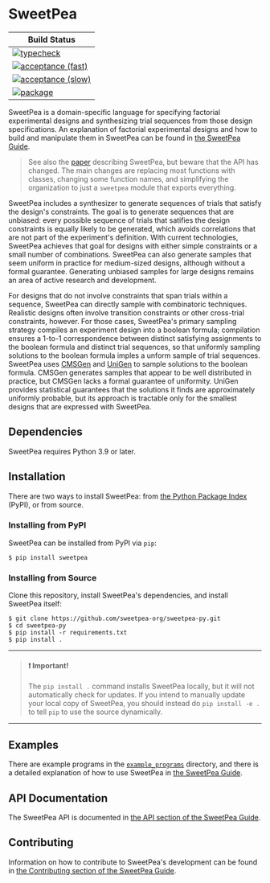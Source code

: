 SweetPea
========

| Build Status                                                                                                               |
|----------------------------------------------------------------------------------------------------------------------------|
| [![typecheck](../../actions/workflows/typecheck.yml/badge.svg)](../../actions/workflows/typecheck.yml)                     |
| [![acceptance (fast)](../../actions/workflows/acceptance-fast.yml/badge.svg)](../../actions/workflows/acceptance-fast.yml) |
| [![acceptance (slow)](../../actions/workflows/acceptance-slow.yml/badge.svg)](../../actions/workflows/acceptance-slow.yml) |
| [![package](../../actions/workflows/test.yml/badge.svg)](../../actions/workflows/test.yml)                                 |

SweetPea is a domain-specific language for specifying factorial experimental
designs and synthesizing trial sequences from those design specifications. An
explanation of factorial experimental designs and how to build and manipulate
them in SweetPea can be found in [the SweetPea Guide](https://sweetpea-org.github.io).

> See also the [paper](https://link.springer.com/article/10.3758/s13428-021-01598-2)
> describing SweetPea, but beware that the API has changed. The main changes are
> replacing most functions with classes, changing some function names, and
> simplifying the organization to just a `sweetpea` module that exports everything.

SweetPea includes a synthesizer to generate sequences of trials that
satisfy the design's constraints. The goal is to generate sequences
that are unbiased: every possible sequence of trials that satifies the
design constraints is equally likely to be generated, which avoids
correlations that are not part of the experiment's definition. With
current technologies, SweetPea achieves that goal for designs with
either simple constraints or a small number of combinations. SweetPea
can also generate samples that seem uniform in practice for
medium-sized designs, although without a formal guarantee. Generating
unbiased samples for large designs remains an area of active research
and development.

For designs that do not involve constraints that span trials within a
sequence, SweetPea can directly sample with combinatoric techniques.
Realistic designs often involve transition constraints or other
cross-trial constraints, however. For those cases, SweetPea's primary
sampling strategy compiles an experiment design into a boolean
formula; compilation ensures a 1-to-1 correspondence between distinct
satisfying assignments to the boolean formula and distinct trial
sequences, so that uniformly sampling solutions to the boolean formula
imples a unform sample of trial sequences. SweetPea uses
[CMSGen](https://github.com/kuldeepmeel/cmsgen) and
[UniGen](https://github.com/kuldeepmeel/unigen) to sample solutions to
the boolean formula. CMSGen generates samples that appear to be well
distributed in practice, but CMSGen lacks a formal guarantee of
uniformity. UniGen provides statistical guarantees that the solutions
it finds are approximately uniformly probable, but its approach is
tractable only for the smallest designs that are expressed with
SweetPea.


## Dependencies

SweetPea requires Python 3.9 or later.


## Installation

There are two ways to install SweetPea: from [the Python Package
Index](https://pypi.org) (PyPI), or from source.


### Installing from PyPI

SweetPea can be installed from PyPI via `pip`:

    $ pip install sweetpea


### Installing from Source

Clone this repository, install SweetPea's dependencies, and install
SweetPea itself:

    $ git clone https://github.com/sweetpea-org/sweetpea-py.git
    $ cd sweetpea-py
    $ pip install -r requirements.txt
    $ pip install .

---

> #### :exclamation: Important!
>
> The `pip install .` command installs SweetPea locally, but it will not
> automatically check for updates. If you intend to manually update your local
> copy of SweetPea, you should instead do `pip install -e .` to tell `pip` to
> use the source dynamically.

---


## Examples

There are example programs in the [`example_programs`](example_programs/)
directory, and there is a detailed explanation of how to use SweetPea in [the
SweetPea Guide](https://sweetpea-org.github.io).


## API Documentation

The SweetPea API is documented in [the API section of the SweetPea
Guide](https://sweetpea-org.github.io/api.html).


## Contributing

Information on how to contribute to SweetPea's development can be found in [the
Contributing section of the SweetPea
Guide](https://sweetpea-org.github.io/guide/contributing.html).
